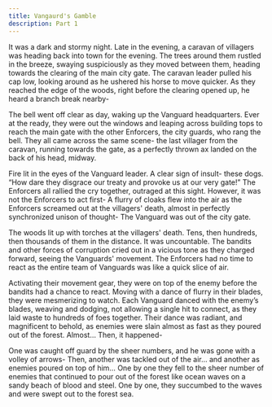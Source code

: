 ```yaml
---
title: Vangaurd's Gamble
description: Part 1
---
```


It was a dark and stormy night. Late in the evening, a caravan of villagers was heading back into town for the evening. The trees around them rustled in the breeze, swaying suspiciously as they moved between them, heading towards the clearing of the main city gate. The caravan leader pulled his cap low, looking around as he ushered his horse to move quicker. As they reached the edge of the woods, right before the clearing opened up, he heard a branch break nearby-

The bell went off clear as day, waking up the Vanguard headquarters. Ever at the ready, they were out the windows and leaping across building tops to reach the main gate with the other Enforcers, the city guards, who rang the bell. They all came across the same scene- the last villager from the caravan, running towards the gate, as a perfectly thrown ax landed on the back of his head, midway.

Fire lit in the eyes of the Vanguard leader. A clear sign of insult- these dogs. “How dare they disgrace our treaty and provoke us at our very gate!” The Enforcers all rallied the cry together, outraged at this sight. However, it was not the Enforcers to act first- A flurry of cloaks flew into the air as the Enforcers screamed out at the villagers' death, almost in perfectly synchronized unison of thought- The Vanguard was out of the city gate.

The woods lit up with torches at the villagers' death. Tens, then hundreds, then thousands of them in the distance. It was uncountable. The bandits and other forces of corruption cried out in a vicious tone as they charged forward, seeing the Vanguards' movement. The Enforcers had no time to react as the entire team of Vanguards was like a quick slice of air.

Activating their movement gear, they were on top of the enemy before the bandits had a chance to react. Moving with a dance of flurry in their blades, they were mesmerizing to watch. Each Vanguard danced with the enemy’s blades, weaving and dodging, not allowing a single hit to connect, as they laid waste to hundreds of foes together. Their dance was radiant, and magnificent to behold, as enemies were slain almost as fast as they poured out of the forest. Almost…  Then, it happened-

One was caught off guard by the sheer numbers, and he was gone with a volley of arrows- Then, another was tackled out of the air... and another as enemies poured on top of him… One by one they fell to the sheer number of enemies that continued to pour out of the forest like ocean waves on a sandy beach of blood and steel. One by one, they succumbed to the waves and were swept out to the forest sea.
